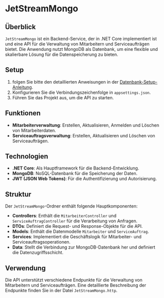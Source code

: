 # JetStreamMongo

## Überblick

`JetStreamMongo` ist ein Backend-Service, der in .NET Core implementiert ist und eine API für die Verwaltung von Mitarbeitern und Serviceaufträgen bietet. Die Anwendung nutzt MongoDB als Datenbank, um eine flexible und skalierbare Lösung für die Datenspeicherung zu bieten.

## Setup

1. folgen Sie bitte den detaillierten Anweisungen in der [Datenbank-Setup-Anleitung](./DatabaseSetup.md).
2. Konfigurieren Sie die Verbindungszeichenfolge in  `appsettings.json`.
3. Führen Sie das Projekt aus, um die API zu starten.


## Funktionen

- **Mitarbeiterverwaltung**: Erstellen, Aktualisieren, Anmelden und Löschen von Mitarbeiterdaten.
- **Serviceauftragsverwaltung**: Erstellen, Aktualisieren und Löschen von Serviceaufträgen.

## Technologien

- **.NET Core**: Als Hauptframework für die Backend-Entwicklung.
- **MongoDB**: NoSQL-Datenbank für die Speicherung der Daten.
- **JWT (JSON Web Tokens)**: Für die Authentifizierung und Autorisierung.

## Struktur

Der `JetStreamMongo`-Ordner enthält folgende Hauptkomponenten:

- **Controllers**: Enthält die `MitarbeiterController` und `ServiceAuftragController` für die Verarbeitung von Anfragen.
- **DTOs**: Definiert die Request- und Response-Objekte für die API.
- **Models**: Enthält die Datenmodelle `Mitarbeiter` und `ServiceAuftrag`.
- **Services**: Implementiert die Geschäftslogik für Mitarbeiter- und Serviceauftragsoperationen.
- **Data**: Stellt die Verbindung zur MongoDB-Datenbank her und definiert die Datenzugriffsschicht.


## Verwendung

Die API unterstützt verschiedene Endpunkte für die Verwaltung von Mitarbeitern und Serviceaufträgen. Eine detaillierte Beschreibung der Endpunkte finden Sie in der Datei `JetStreamMongo.http`.

